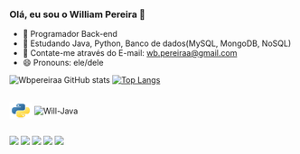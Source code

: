 ### Olá, eu sou o William Pereira 👋


- 🔭 Programador Back-end
- 🌱 Estudando Java, Python, Banco de dados(MySQL, MongoDB, NoSQL)
- 💬 Contate-me através do E-mail: wb.pereiraa@gmail.com
- 😄 Pronouns: ele/dele

![Wbpereiraa GitHub stats](https://github-readme-stats-sigma-five.vercel.app/api?username=wbpereiraa&show_icons=true&theme=dracula)
[![Top Langs](https://github-readme-stats-sigma-five.vercel.app/api/top-langs/?username=wbpereiraa&show_icons=true&theme=dracula)](https://github.com/wbpereiraa/github-readme-stats)

<div style="display: inline_block"><br>
   <img align="center" alt="Will-Py" height="30" width="40" src="https://raw.githubusercontent.com/devicons/devicon/master/icons/python/python-original.svg">
   <img align="center" alt="Will-Java" height="30" width="40" src="https://cdn.jsdelivr.net/gh/devicons/devicon/icons/java/java-original-wordmark.svg" /> 
</div>

 ##
 
<div> 
  <a href="https://instagram.com/wb.pereira" target="_blank"><img src="https://img.shields.io/badge/-Instagram-%23E4405F?style=for-the-badge&logo=instagram&logoColor=white" target="_blank"></a>
 <a href="https://discord.gg/q8hyqv6geh" target="_blank"><img src="https://img.shields.io/badge/Discord-7289DA?style=for-the-badge&logo=discord&logoColor=white" target="_blank"></a> 
  <a href = "mailto:wb.pereiraa@gmail.com"><img src="https://img.shields.io/badge/-Gmail-%23333?style=for-the-badge&logo=gmail&logoColor=white" target="_blank"></a>
  <a href="https://www.linkedin.com/in/william-barbosa-3431a290" target="_blank"><img src="https://img.shields.io/badge/-LinkedIn-%230077B5?style=for-the-badge&logo=linkedin&logoColor=white" target="_blank"></a> 
  <a href="https://web.dio.me/users/wb_pereiraa?tab=skills" target="_blank"><img src="https://img.shields.io/badge/-Meu perfil DIO-%230077B?style=for-the-badge&logo=&logoColor=white" target="_blank"></a> 
</div>
